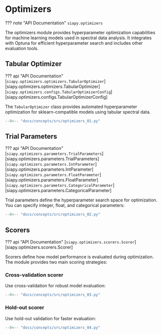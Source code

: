 # Optimizers

??? note "API Documentation"
    `siapy.optimizers`

The optimizers module provides hyperparameter optimization capabilities for machine learning models used in spectral data analysis. It integrates with Optuna for efficient hyperparameter search and includes other evaluation tools.

## Tabular Optimizer

??? api "API Documentation"
    [`siapy.optimizers.optimizers.TabularOptimizer`][siapy.optimizers.optimizers.TabularOptimizer]<br>
    [`siapy.optimizers.configs.TabularOptimizerConfig`][siapy.optimizers.configs.TabularOptimizerConfig]

The `TabularOptimizer` class provides automated hyperparameter optimization for sklearn-compatible models using tabular spectral data.

```python
--8<-- "docs/concepts/src/optimizers_01.py"
```

## Trial Parameters

??? api "API Documentation"
    [`siapy.optimizers.parameters.TrialParameters`][siapy.optimizers.parameters.TrialParameters]<br>
    [`siapy.optimizers.parameters.IntParameter`][siapy.optimizers.parameters.IntParameter]<br>
    [`siapy.optimizers.parameters.FloatParameter`][siapy.optimizers.parameters.FloatParameter]<br>
    [`siapy.optimizers.parameters.CategoricalParameter`][siapy.optimizers.parameters.CategoricalParameter]

Trial parameters define the hyperparameter search space for optimization. You can specify integer, float, and categorical parameters:

```python
--8<-- "docs/concepts/src/optimizers_02.py"
```

## Scorers

??? api "API Documentation"
    [`siapy.optimizers.scorers.Scorer`][siapy.optimizers.scorers.Scorer]

Scorers define how model performance is evaluated during optimization. The module provides two main scoring strategies:

### Cross-validation scorer

Use cross-validation for robust model evaluation:

```python
--8<-- "docs/concepts/src/optimizers_03.py"
```

### Hold-out scorer

Use hold-out validation for faster evaluation:

```python
--8<-- "docs/concepts/src/optimizers_04.py"
```

<!--

## Evaluation Functions

??? api "API Documentation"
    [`siapy.optimizers.cross_validation`][siapy.optimizers.cross_validation]
    [`siapy.optimizers.hold_out_validation`][siapy.optimizers.hold_out_validation]

The evaluation functions can be used independently for model assessment:

### Cross-validation

```python
--8<-- "docs/concepts/src/optimizers_07.py"
```

### Hold-out validation

```python
--8<-- "docs/concepts/src/optimizers_08.py"
```

## Metrics

??? api "API Documentation"
    [`siapy.optimizers.calculate_classification_metrics`][siapy.optimizers.calculate_classification_metrics]
    [`siapy.optimizers.calculate_regression_metrics`][siapy.optimizers.calculate_regression_metrics]
    [`siapy.optimizers.ClassificationMetrics`][siapy.optimizers.ClassificationMetrics]
    [`siapy.optimizers.RegressionMetrics`][siapy.optimizers.RegressionMetrics]

Calculate comprehensive metrics for model evaluation:

### Classification metrics

```python
--8<-- "docs/concepts/src/optimizers_09.py"
```

### Regression metrics

```python
--8<-- "docs/concepts/src/optimizers_10.py"
```

## Integration with siapy entities

The optimizers module integrates seamlessly with the siapy entity system:

```python
--8<-- "docs/concepts/src/optimizers_11.py"
``` -->
